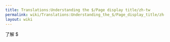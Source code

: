 ```yaml
---
title: Translations:Understanding the $/Page display title/zh-tw
permalink: wiki/Translations:Understanding_the_$/Page_display_title/zh-tw/
layout: wiki
---
```


了解 $
